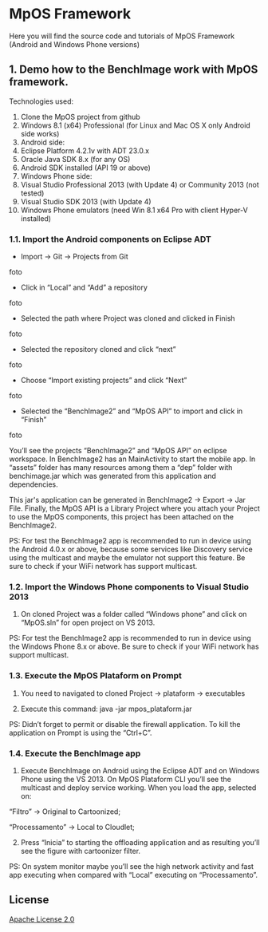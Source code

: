 # MpOS Framework

Here you will find the source code and tutorials of MpOS Framework (Android and Windows Phone versions)

## 1. Demo how to the BenchImage work with MpOS framework.

Technologies used:

1. Clone the MpOS project from github
2. Windows 8.1 (x64) Professional (for Linux and Mac OS X only Android side works)
3. Android side:
  1. Eclipse Platform 4.2.1v with ADT 23.0.x
  2. Oracle Java SDK 8.x (for any OS)
  3. Android SDK installed (API 19 or above)
4. Windows Phone side:
  1. Visual Studio Professional 2013 (with Update 4) or Community 2013 (not tested)
  2. Visual Studio SDK 2013 (with Update 4)
  3. Windows Phone emulators (need Win 8.1 x64 Pro with client Hyper-V installed)


### 1.1. Import the Android components on Eclipse ADT

* Import -> Git -> Projects from Git

foto

* Click in “Local” and “Add” a repository

foto

* Selected the path where Project was cloned and clicked in Finish

foto

* Selected the repository cloned and click “next”

foto

* Choose “Import existing projects” and click “Next”

foto

* Selected the “BenchImage2” and “MpOS API” to import and click in “Finish”

foto

You’ll see the projects “BenchImage2” and “MpOS API” on eclipse workspace. In BenchImage2 has an MainActivity to start the mobile app. In “assets” folder has many resources among them a “dep” folder with benchimage.jar which was generated from this application and dependencies. 

This jar's application can be generated in BenchImage2 -> Export -> Jar File. Finally, the MpOS API is a Library Project where you attach your Project to use the MpOS components, this project has been attached on the BenchImage2.

PS: For test the BenchImage2 app is recommended to run in device using the Android 4.0.x or above, because some services like Discovery service using the multicast and maybe the emulator not support this feature. Be sure to check if your WiFi network has support multicast.


### 1.2. Import the Windows Phone components to Visual Studio 2013

1. On cloned Project was a folder called “Windows phone” and click on “MpOS.sln” for open project on VS 2013.

PS: For test the BenchImage2 app is recommended to run in device using the Windows Phone 8.x or above. Be sure to check if your WiFi network has support multicast.


### 1.3. Execute the MpOS Plataform on Prompt

1. You need to navigated to cloned Project -> plataform -> executables

2. Execute this command: java -jar mpos_plataform.jar

PS: Didn’t forget to permit or disable the firewall application. To kill the application on Prompt is using the “Ctrl+C”.


### 1.4. Execute the BenchImage app

1. Execute BenchImage on Android using the Eclipse ADT and on Windows Phone using the VS 2013. On MpOS Plataform CLI you’ll see the multicast and deploy service working. When you load the app, selected on: 

“Filtro” -> Original to Cartoonized;

“Processamento” -> Local to Cloudlet; 

2. Press “Inicia” to starting the offloading application and as resulting you’ll see the figure with cartoonizer filter.

PS: On system monitor maybe you’ll see the high network activity and fast app executing when compared with “Local” executing on “Processamento”.

License
-------
[Apache License 2.0](http://www.apache.org/licenses/LICENSE-2.0.html)
